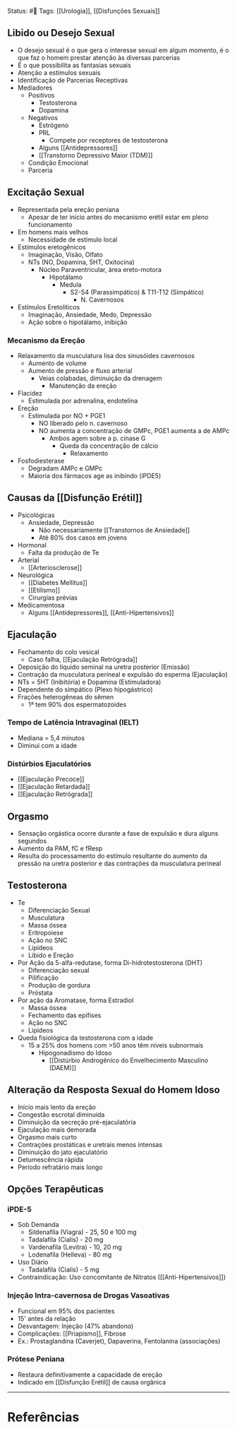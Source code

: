 Status: #🌱 
Tags: [[Urologia]], [[Disfunções Sexuais]]
<br/>
## Libido ou Desejo Sexual
- O desejo sexual é o que gera o interesse sexual em algum momento, é o que faz o homem prestar atenção às diversas parcerias
- É o que possibilita as fantasias sexuais
- Atenção a estímulos sexuais
- Identificação de Parcerias Receptivas
- Mediadores
	- Positivos
		- Testosterona
		- Dopamina
	- Negativos
		- Estrógeno
		- PRL 
			- Compete por receptores de testosterona
		- Alguns [[Antidepressores]]
		- [[Transtorno Depressivo Maior (TDM)]]
	- Condição Emocional
	- Parceria
## Excitação Sexual
- Representada pela ereção peniana
	- Apesar de ter início antes do mecanismo erétil estar em pleno funcionamento
- Em homens mais velhos
	- Necessidade de estímulo local
- Estímulos eretogênicos
	- Imaginação, Visão, Olfato
	- NTs (NO, Dopamina, 5HT, Oxitocina)
		- Núcleo Paraventricular, área ereto-motora
			- Hipotálamo
				- Medula
					- S2-S4 (Parassimpático) & T11-T12 (Simpático)
						- N. Cavernosos
- Estímulos Eretolíticos
	- Imaginação, Ansiedade, Medo, Depressão
	- Ação sobre o hipotálamo, inibição
### Mecanismo da Ereção
- Relaxamento da musculatura lisa dos sinusóides cavernosos
	- Aumento de volume
	- Aumento de pressão e fluxo arterial
		- Veias colabadas, diminuição da drenagem
			- Manutenção da ereção
- Flacidez
	- Estimulada por adrenalina, endotelina
- Ereção
	- Estimulada por NO + PGE1
		- NO liberado pelo n. cavernoso
		- NO aumenta a concentração de GMPc, PGE1 aumenta a de AMPc
			- Ambos agem sobre a p. cinase G
				- Queda da concentração de cálcio
					- Relaxamento
- Fosfodiesterase
	- Degradam AMPc e GMPc
	- Maioria dos fármacos age as inibindo (iPDE5)
## Causas da [[Disfunção Erétil]]
- Psicológicas
	- Ansiedade, Depressão
		- Não necessariamente [[Transtornos de Ansiedade]]
		- Até 80% dos casos em jovens
- Hormonal
	- Falta da produção de Te
- Arterial
	- [[Arteriosclerose]]
- Neurológica
	- [[Diabetes Mellitus]]
	- [[Etilismo]]
	- Cirurgias prévias
- Medicamentosa
	- Alguns [[Antidepressores]], [[Anti-Hipertensivos]]
## Ejaculação
- Fechamento do colo vesical
	- Caso falha, [[Ejaculação Retrógrada]]
- Deposição do líquido seminal na uretra posterior (Emissão)
- Contração da musculatura perineal e expulsão do esperma (Ejaculação)
- NTs = 5HT (Inibitória) e Dopamina (Estimuladora)
- Dependente do simpático (Plexo hipogástrico)
- Frações heterogêneas do sêmen
	- 1ª tem 90% dos espermatozoides
### Tempo de Latência Intravaginal (IELT)
- Mediana = 5,4 minutos
- Diminui com a idade
### Distúrbios Ejaculatórios
- [[Ejaculação Precoce]]
- [[Ejaculação Retardada]]
- [[Ejaculação Retrógrada]]
## Orgasmo
- Sensação orgástica ocorre durante a fase de expulsão e dura alguns segundos
- Aumento da PAM, fC e fResp
- Resulta do processamento do estímulo resultante do aumento da pressão na uretra posterior e das contrações da musculatura perineal
## Testosterona
- Te
	- Diferenciação Sexual
	- Musculatura
	- Massa óssea
	- Eritropoiese
	- Ação no SNC
	- Lipídeos
	- Libido e Ereção
- Por Ação da 5-alfa-redutase, forma Di-hidrotestosterona (DHT)
	- Diferenciação sexual
	- Pilificação
	- Produção de gordura
	- Próstata
- Por ação da Aromatase, forma Estradiol
	- Massa óssea
	- Fechamento das epífises
	- Ação no SNC
	- Lipídeos
- Queda fisiológica da testosterona com a idade
	- 15 a 25% dos homens com >50 anos têm níveis subnormais
		- Hipogonadismo do Idoso
			- [[Distúrbio Androgênico do Envelhecimento Masculino (DAEM)]]
## Alteração da Resposta Sexual do Homem Idoso
- Início mais lento da ereção
- Congestão escrotal diminuída
- Diminuição da secreção pré-ejaculatória
- Ejaculação mais demorada
- Orgasmo mais curto
- Contrações prostáticas e uretrais menos intensas
- Diminuição do jato ejaculatório
- Detumescência rápida
- Período refratário mais longo
## Opções Terapêuticas
### iPDE-5
- Sob Demanda
	- Sildenafila (Viagra) - 25, 50 e 100 mg
	- Tadalafila (Cialis) - 20 mg
	- Vardenafila (Levitra) - 10, 20 mg
	- Lodenafila (Helleva) - 80 mg
- Uso Diário
	- Tadalafila (Cialis) - 5 mg
- Contraindicação: Uso concomitante de Nitratos ([[Anti-Hipertensivos]])
### Injeção Intra-cavernosa de Drogas Vasoativas
- Funcional em 95% dos pacientes
- 15' antes da relação
- Desvantagem: Injeção (47% abandono)
- Complicações: [[Priapismo]], Fibrose
- Ex.: Prostaglandina (Caverjet), Dapaverina, Fentolanina (associações)
### Prótese Peniana
- Restaura definitivamente a capacidade de ereção
- Indicado em [[Disfunção Erétil]] de causa orgânica
____
# Referências

